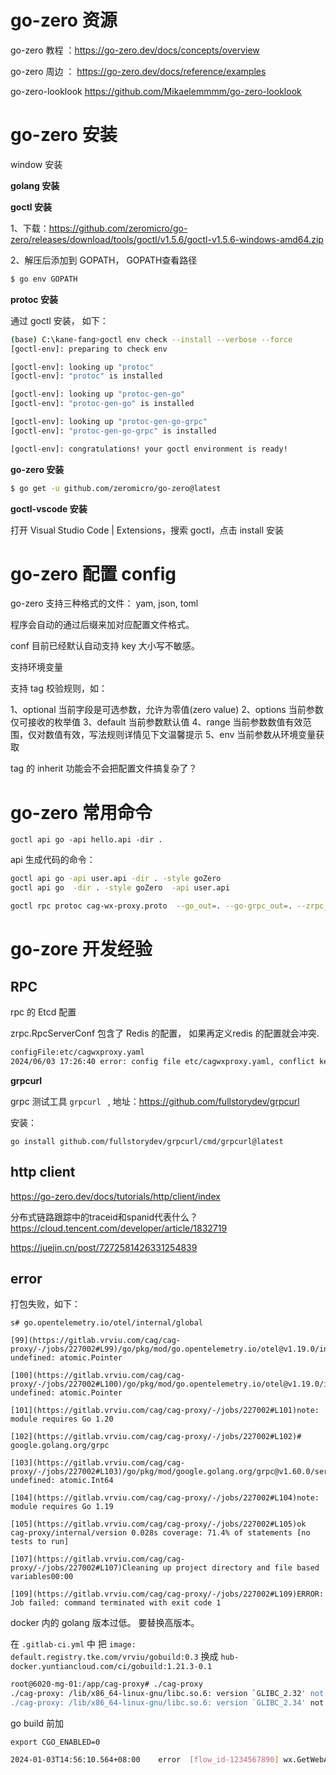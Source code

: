 


# go-zero 资源

go-zero 教程 ：https://go-zero.dev/docs/concepts/overview

go-zero 周边 ： https://go-zero.dev/docs/reference/examples

go-zero-looklook  https://github.com/Mikaelemmmm/go-zero-looklook

# go-zero 安装 

window 安装 

**golang 安装**

**goctl 安装**  

1、下载：https://github.com/zeromicro/go-zero/releases/download/tools/goctl/v1.5.6/goctl-v1.5.6-windows-amd64.zip

2、解压后添加到 GOPATH， GOPATH查看路径

```sh 
$ go env GOPATH
```
**protoc 安装** 

通过 goctl 安装， 如下：

```sh 
(base) C:\kane-fang>goctl env check --install --verbose --force
[goctl-env]: preparing to check env

[goctl-env]: looking up "protoc"
[goctl-env]: "protoc" is installed

[goctl-env]: looking up "protoc-gen-go"
[goctl-env]: "protoc-gen-go" is installed

[goctl-env]: looking up "protoc-gen-go-grpc"
[goctl-env]: "protoc-gen-go-grpc" is installed

[goctl-env]: congratulations! your goctl environment is ready!
```
**go-zero  安装**

```sh 
$ go get -u github.com/zeromicro/go-zero@latest
```
**goctl-vscode 安装**

打开 Visual Studio Code | Extensions，搜索 goctl，点击 install 安装



# go-zero 配置 config

go-zero 支持三种格式的文件： yam, json, toml 

程序会自动的通过后缀来加对应配置文件格式。 

conf 目前已经默认自动支持 key 大小写不敏感。 

支持环境变量

支持 tag 校验规则，如：

1、optional  当前字段是可选参数，允许为零值(zero value)
2、options 当前参数仅可接收的枚举值
3、default 当前参数默认值
4、range 当前参数数值有效范围，仅对数值有效，写法规则详情见下文温馨提示
5、env 当前参数从环境变量获取


tag 的 inherit  功能会不会把配置文件搞复杂了？


# go-zero 常用命令

```
goctl api go -api hello.api -dir .
```

api 生成代码的命令：

```sh 
goctl api go -api user.api -dir . -style goZero 
goctl api go  -dir . -style goZero  -api user.api

goctl rpc protoc cag-wx-proxy.proto  --go_out=. --go-grpc_out=. --zrpc_out=. -style goZero
```






# go-zore 开发经验

## RPC 

  



rpc 的 Etcd 配置

zrpc.RpcServerConf 包含了 Redis 的配置， 如果再定义redis 的配置就会冲突. 

```sh
configFile:etc/cagwxproxy.yaml
2024/06/03 17:26:40 error: config file etc/cagwxproxy.yaml, conflict key redis, pay attention to anonymous fields
```

**grpcurl** 

grpc 测试工具 `grpcurl ` , 地址：https://github.com/fullstorydev/grpcurl

安装：

```
go install github.com/fullstorydev/grpcurl/cmd/grpcurl@latest
```

## http client 

https://go-zero.dev/docs/tutorials/http/client/index

分布式链路跟踪中的traceid和spanid代表什么？
https://cloud.tencent.com/developer/article/1832719

https://juejin.cn/post/7272581426331254839

## error 

打包失败，如下：

```
s# go.opentelemetry.io/otel/internal/global

[99](https://gitlab.vrviu.com/cag/cag-proxy/-/jobs/227002#L99)/go/pkg/mod/go.opentelemetry.io/otel@v1.19.0/internal/global/handler.go:44:18: undefined: atomic.Pointer

[100](https://gitlab.vrviu.com/cag/cag-proxy/-/jobs/227002#L100)/go/pkg/mod/go.opentelemetry.io/otel@v1.19.0/internal/global/internal_logging.go:30:25: undefined: atomic.Pointer

[101](https://gitlab.vrviu.com/cag/cag-proxy/-/jobs/227002#L101)note: module requires Go 1.20

[102](https://gitlab.vrviu.com/cag/cag-proxy/-/jobs/227002#L102)# google.golang.org/grpc

[103](https://gitlab.vrviu.com/cag/cag-proxy/-/jobs/227002#L103)/go/pkg/mod/google.golang.org/grpc@v1.60.0/server.go:2161:14: undefined: atomic.Int64

[104](https://gitlab.vrviu.com/cag/cag-proxy/-/jobs/227002#L104)note: module requires Go 1.19

[105](https://gitlab.vrviu.com/cag/cag-proxy/-/jobs/227002#L105)ok cag-proxy/internal/version 0.028s coverage: 71.4% of statements [no tests to run]

[107](https://gitlab.vrviu.com/cag/cag-proxy/-/jobs/227002#L107)Cleaning up project directory and file based variables00:00

[109](https://gitlab.vrviu.com/cag/cag-proxy/-/jobs/227002#L109)ERROR: Job failed: command terminated with exit code 1
```

docker 内的 golang 版本过低。 要替换高版本。 

在 `.gitlab-ci.yml` 中 把  `image: default.registry.tke.com/vrviu/gobuild:0.3` 换成 `hub-docker.yuntiancloud.com/ci/gobuild:1.21.3-0.1`

```sh 
root@6020-mg-01:/app/cag-proxy# ./cag-proxy 
./cag-proxy: /lib/x86_64-linux-gnu/libc.so.6: version `GLIBC_2.32' not found (required by ./cag-proxy)
./cag-proxy: /lib/x86_64-linux-gnu/libc.so.6: version `GLIBC_2.34' not found (required by ./cag-proxy)
```

go build 前加 

```
export CGO_ENABLED=0
```

```sh 
2024-01-03T14:56:10.564+08:00    error  [flow_id-1234567890] wx.GetWebAccessToken err : Get "https://api.weixin.qq.com/sns/oauth2/access_token?appid=wx44217ca4482c833d&code=0611Xb1w340iZ13cPb4w35iH8P01Xb1A&grant_type=authorization_code&secret=7c6526d8a80081dbe7d4bdcbda6eb420": tls: failed to verify certificate: x509: certificate signed by unknown authority    caller=logic/geWxUserInfoLogic.go:31
```